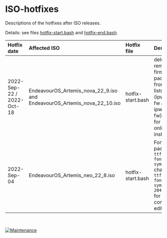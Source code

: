 # ISO-hotfixes

Descriptions of the hotfixes after ISO releases.

Details: see files [hotfix-start.bash](hotfix-start.bash) and [hotfix-end.bash](hotfix-end.bash).

Hotfix date | Affected ISO | Hotfix file | Description
:--- | :--- | :--- | :---
2022-Sep-22 / 2022-Oct-18| EndeavourOS_Artemis_nova_22_9.iso and EndeavourOS_Artemis_nova_22_10.iso| hotfix-start.bash | delete removed firmware packages from install lists (ipw2100-fw and ipw2200-fw)<br> for all online installs.
2022-Sep-04 | EndeavourOS_Artemis_neo_22_8.iso | hotfix-start.bash | Font package<br>`ttf-nerd-fonts-symbols`<br> changed to<br> `ttf-nerd-fonts-symbols-2048-em`<br> for community editions.


<br>

[![Maintenance](https://img.shields.io/maintenance/yes/2022.svg)]()
